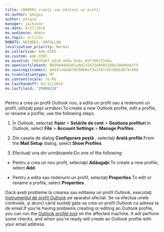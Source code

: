 ```yaml
---
title: 1800001 creaţi sau editaţi un profil
ms.author: pdigia
author: pdigia
manager: jackiesm
ms.date: 9/17/2018
ms.audience: Admin
ms.topic: article
ROBOTS: NOINDEX, NOFOLLOW
localization_priority: Normal
ms.collection: Adm_O365
ms.custom: Adm_O365
ms.assetid: f08354bf-43c0-449a-91bc-85f76672550a
ms.openlocfilehash: 08d94ddb6a61a4b23242548605188a29b89eb1f5
ms.sourcegitcommit: dd43cc0a9470f98b8ef2a3787c823801d674c666
ms.translationtype: MT
ms.contentlocale: ro-RO
ms.lasthandoff: 02/12/2019
ms.locfileid: "29909228"
---
```

<span data-ttu-id="e5b7a-102">Pentru a crea un profil Outlook nou, a edita un profil sau a redenumi un profil, utilizaţi paşii următori.</span><span class="sxs-lookup"><span data-stu-id="e5b7a-102">To create a new Outlook profile, edit a profile, or rename a profile, use the following steps.</span></span>
  
1. <span data-ttu-id="e5b7a-103">În Outlook, selectaţi **fişier** \> **Setările de cont** \> **Gestiona profiluri**.</span><span class="sxs-lookup"><span data-stu-id="e5b7a-103">In Outlook, select **File** \> **Account Settings** \> **Manage Profiles**.</span></span>
    
2. <span data-ttu-id="e5b7a-104">Din caseta de dialog **Configurare poştă** , selectaţi **Arată profile**.</span><span class="sxs-lookup"><span data-stu-id="e5b7a-104">From the **Mail Setup** dialog, select **Show Profiles**.</span></span>
    
3. <span data-ttu-id="e5b7a-105">Efectuaţi una din următoarele:</span><span class="sxs-lookup"><span data-stu-id="e5b7a-105">Do one of the following:</span></span>
    
  - <span data-ttu-id="e5b7a-106">Pentru a crea un nou profil, selectaþi **Adãugaþi**.</span><span class="sxs-lookup"><span data-stu-id="e5b7a-106">To create a new profile, select **Add**.</span></span>
    
  - <span data-ttu-id="e5b7a-107">Pentru a edita sau redenumi un profil, selectaţi **Properties**.</span><span class="sxs-lookup"><span data-stu-id="e5b7a-107">To edit or rename a profile, select **Properties**.</span></span>
    
<span data-ttu-id="e5b7a-p101">Dacă aveţi probleme la crearea sau editarea un profil Outlook, executaţi [Instrumentul de profil Outlook](https://aka.ms/SaRA-OutlookSetupProfile) pe aparatul afectat. Se va efectua unele controale, şi atunci când sunteţi gata va crea un profil Outlook cu adresa ta de email.</span><span class="sxs-lookup"><span data-stu-id="e5b7a-p101">If you're having problems creating or editing an Outlook profile, you can run the [Outlook profile tool](https://aka.ms/SaRA-OutlookSetupProfile) on the affected machine. It will perform some checks, and when you're ready will create an Outlook profile with your email address.</span></span> 
  

